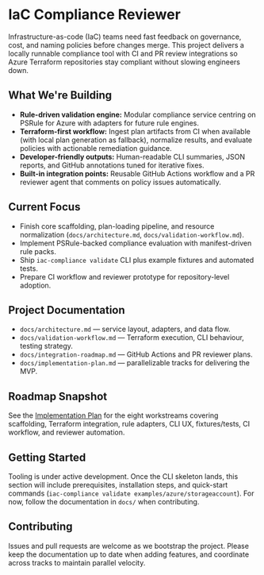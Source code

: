 # IaC Compliance Reviewer

Infrastructure-as-code (IaC) teams need fast feedback on governance, cost, and naming policies before changes merge. This project delivers a locally runnable compliance tool with CI and PR review integrations so Azure Terraform repositories stay compliant without slowing engineers down.

## What We're Building
- **Rule-driven validation engine:** Modular compliance service centring on PSRule for Azure with adapters for future rule engines.
- **Terraform-first workflow:** Ingest plan artifacts from CI when available (with local plan generation as fallback), normalize results, and evaluate policies with actionable remediation guidance.
- **Developer-friendly outputs:** Human-readable CLI summaries, JSON reports, and GitHub annotations tuned for iterative fixes.
- **Built-in integration points:** Reusable GitHub Actions workflow and a PR reviewer agent that comments on policy issues automatically.

## Current Focus
- Finish core scaffolding, plan-loading pipeline, and resource normalization (`docs/architecture.md`, `docs/validation-workflow.md`).
- Implement PSRule-backed compliance evaluation with manifest-driven rule packs.
- Ship `iac-compliance validate` CLI plus example fixtures and automated tests.
- Prepare CI workflow and reviewer prototype for repository-level adoption.

## Project Documentation
- `docs/architecture.md` — service layout, adapters, and data flow.
- `docs/validation-workflow.md` — Terraform execution, CLI behaviour, testing strategy.
- `docs/integration-roadmap.md` — GitHub Actions and PR reviewer plans.
- `docs/implementation-plan.md` — parallelizable tracks for delivering the MVP.

## Roadmap Snapshot
See the [Implementation Plan](docs/implementation-plan.md) for the eight workstreams covering scaffolding, Terraform integration, rule adapters, CLI UX, fixtures/tests, CI workflow, and reviewer automation.

## Getting Started
Tooling is under active development. Once the CLI skeleton lands, this section will include prerequisites, installation steps, and quick-start commands (`iac-compliance validate examples/azure/storageaccount`). For now, follow the documentation in `docs/` when contributing.

## Contributing
Issues and pull requests are welcome as we bootstrap the project. Please keep the documentation up to date when adding features, and coordinate across tracks to maintain parallel velocity.
